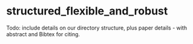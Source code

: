 # structured_flexible_and_robust

Todo: include details on our directory structure, plus paper details - with abstract and Bibtex for citing. 
